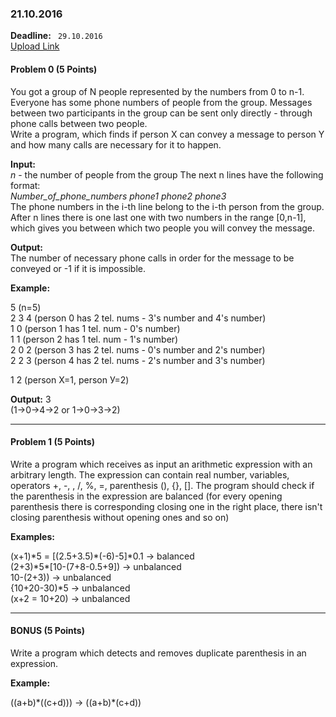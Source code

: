 ### 21.10.2016

**Deadline:** ` 29.10.2016`  
[Upload Link](https://my.pcloud.com/#page=puplink&code=JkbZ40CikLTXSs4ApylJCjsN250wQQEy)

#### Problem 0 (5 Points)
You got a group of N people represented by the numbers from 0 to n-1. Everyone has some phone numbers of people from the group. 
Messages between two participants in the group can be sent only directly - through phone calls between two people.    
Write a program, which finds if person X can convey a message to person Y and how many calls are necessary for it to happen.   

**Input:**   
*n* - the number of people from the group
The next n lines have the following format:          
*Number_of_phone_numbers phone1 phone2 phone3*         
The phone numbers in the i-th line belong to the i-th person from the group.   
After n lines there is one last one with two numbers in the range [0,n-1], which gives you between which two people you will convey the message.

**Output:**   
The number of necessary phone calls in order for the message to be conveyed or -1 if it is impossible.

**Example:**  

5 (n=5)   
2 3 4 (person 0 has 2 tel. nums - 3's number and 4's number)   
1 0 (person 1 has 1 tel. num - 0's number)   
1 1 (person 2 has 1 tel. num - 1's number)   
2 0 2 (person 3 has 2 tel. nums - 0's number and 2's number)     
2 2 3 (person 4 has 2 tel. nums - 2's number and 3's number)    

1 2 (person Х=1, person У=2)   
   
**Output:** 3   
(1->0->4->2 or 1->0->3->2)     

---

#### Problem 1 (5 Points)

Write a program which receives as input an arithmetic expression with an arbitrary length.
The expression can contain real number, variables, operators +, -, , /, %, =, parenthesis (), {}, [].
The program should check if the parenthesis in the expression are balanced 
(for every opening parenthesis there is corresponding closing one in the right place, there isn't closing parenthesis without opening ones and so on)

**Examples:**      

(x+1)\*5 = [(2.5+3.5)\*(-6)-5]\*0.1 -> balanced    
(2+3)\*5\*[10-(7+8-0.5+9]) -> unbalanced    
10-(2+3)) -> unbalanced    
{10+20-30)\*5 -> unbalanced   
(x+2 = 10+20) -> unbalanced    
 
---  


#### BONUS (5 Points)

Write a program which detects and removes duplicate parenthesis in an expression.

**Example:**   

((a+b)\*((c+d))) ->  ((a+b)\*(c+d))
